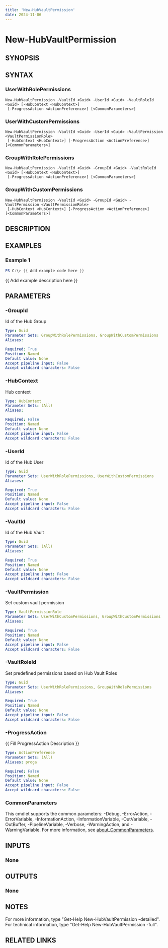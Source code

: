 ```yaml
---
title: 'New-HubVaultPermission'
date: 2024-11-06
---
```



# New-HubVaultPermission

## SYNOPSIS

## SYNTAX

### UserWithRolePermissions
```
New-HubVaultPermission -VaultId <Guid> -UserId <Guid> -VaultRoleId <Guid> [-HubContext <HubContext>]
 [-ProgressAction <ActionPreference>] [<CommonParameters>]
```

### UserWithCustomPermissions
```
New-HubVaultPermission -VaultId <Guid> -UserId <Guid> -VaultPermission <VaultPermissionRole>
 [-HubContext <HubContext>] [-ProgressAction <ActionPreference>] [<CommonParameters>]
```

### GroupWithRolePermissions
```
New-HubVaultPermission -VaultId <Guid> -GroupId <Guid> -VaultRoleId <Guid> [-HubContext <HubContext>]
 [-ProgressAction <ActionPreference>] [<CommonParameters>]
```

### GroupWithCustomPermissions
```
New-HubVaultPermission -VaultId <Guid> -GroupId <Guid> -VaultPermission <VaultPermissionRole>
 [-HubContext <HubContext>] [-ProgressAction <ActionPreference>] [<CommonParameters>]
```

## DESCRIPTION
## EXAMPLES

### Example 1
```powershell
PS C:\> {{ Add example code here }}
```

{{ Add example description here }}

## PARAMETERS

### -GroupId
Id of the Hub Group

```yaml
Type: Guid
Parameter Sets: GroupWithRolePermissions, GroupWithCustomPermissions
Aliases:

Required: True
Position: Named
Default value: None
Accept pipeline input: False
Accept wildcard characters: False
```

### -HubContext
Hub context

```yaml
Type: HubContext
Parameter Sets: (All)
Aliases:

Required: False
Position: Named
Default value: None
Accept pipeline input: False
Accept wildcard characters: False
```

### -UserId
Id of the Hub User

```yaml
Type: Guid
Parameter Sets: UserWithRolePermissions, UserWithCustomPermissions
Aliases:

Required: True
Position: Named
Default value: None
Accept pipeline input: False
Accept wildcard characters: False
```

### -VaultId
Id of the Hub Vault

```yaml
Type: Guid
Parameter Sets: (All)
Aliases:

Required: True
Position: Named
Default value: None
Accept pipeline input: False
Accept wildcard characters: False
```

### -VaultPermission
Set custom vault permission

```yaml
Type: VaultPermissionRole
Parameter Sets: UserWithCustomPermissions, GroupWithCustomPermissions
Aliases:

Required: True
Position: Named
Default value: None
Accept pipeline input: False
Accept wildcard characters: False
```

### -VaultRoleId
Set predefined permissions based on Hub Vault Roles

```yaml
Type: Guid
Parameter Sets: UserWithRolePermissions, GroupWithRolePermissions
Aliases:

Required: True
Position: Named
Default value: None
Accept pipeline input: False
Accept wildcard characters: False
```

### -ProgressAction
{{ Fill ProgressAction Description }}

```yaml
Type: ActionPreference
Parameter Sets: (All)
Aliases: proga

Required: False
Position: Named
Default value: None
Accept pipeline input: False
Accept wildcard characters: False
```

### CommonParameters
This cmdlet supports the common parameters: -Debug, -ErrorAction, -ErrorVariable, -InformationAction, -InformationVariable, -OutVariable, -OutBuffer, -PipelineVariable, -Verbose, -WarningAction, and -WarningVariable. For more information, see [about_CommonParameters](http://go.microsoft.com/fwlink/?LinkID=113216).

## INPUTS

### None
## OUTPUTS

### None
## NOTES
For more information, type "Get-Help New-HubVaultPermission -detailed".
For technical information, type "Get-Help New-HubVaultPermission -full".

## RELATED LINKS
